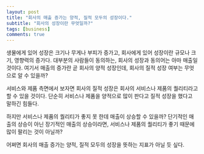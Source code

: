 ```yaml
---
layout: post
title: "회사의 매출 증가는 양적, 질적 모두의 성장이다."
subtitle: "회사의 성장이란 무엇일까?"
tags: [business]
comments: true
---
```


생물에게 있어 성장은 크기나 무게나 부피가 증가고, 회사에게 있어 성장이란 규모나 크기, 영향력의 증가다. 대부분의 사람들이 동의하는, 회사의 성장과 동의어는 아마 매출일 것이다. 여기서 매출의 증가란 곧 회사의 양적 성장인데, 회사의 질적 성장 여부는 무엇으로 알 수 있을까?

서비스와 제품 측면에서 보자면 회사의 질적 성장은 회사의 서비스나 제품의 퀄리티라고 할 수 있을 것이다. 단순히 서비스나 제품을 양적으로 많이 판다고 질적 성장을 했다고 말하긴 힘들다.

하지만 서비스나 제품의 퀄리티가 좋지 못 한데 매출이 상승할 수 있을까? 단기적인 매출의 상승이 아닌 장기적인 매출의 상승이라면, 서비스나 제품의 퀄리티가 좋기 때문에 많이 팔리는 것이 아닐까?

어쩌면 회사의 매출 증가는 양적, 질적 모두의 성장을 뜻하는 지표가 아닐 듯 싶다.
